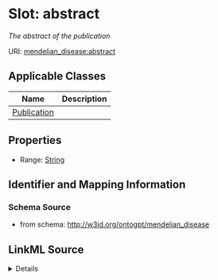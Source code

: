 # Slot: abstract
_The abstract of the publication_


URI: [mendelian_disease:abstract](http://w3id.org/ontogpt/mendelian_disease/abstract)



<!-- no inheritance hierarchy -->




## Applicable Classes

| Name | Description |
| --- | --- |
[Publication](Publication.md) | 






## Properties

* Range: [String](String.md)







## Identifier and Mapping Information







### Schema Source


* from schema: http://w3id.org/ontogpt/mendelian_disease




## LinkML Source

<details>
```yaml
name: abstract
description: The abstract of the publication
from_schema: http://w3id.org/ontogpt/mendelian_disease
rank: 1000
alias: abstract
owner: Publication
domain_of:
- Publication
range: string

```
</details>